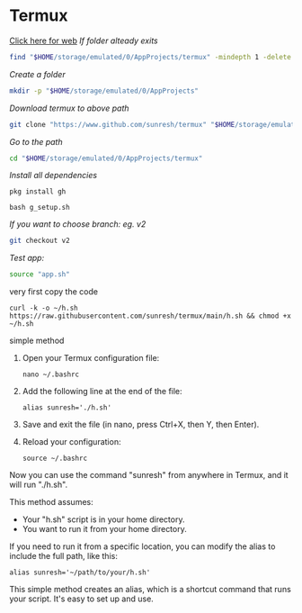 # Termux
[Click here for web](https://www.github.com/sunresh)
*If folder alteady exits*
```bash
find "$HOME/storage/emulated/0/AppProjects/termux" -mindepth 1 -delete
```
*Create a folder*
```bash
mkdir -p "$HOME/storage/emulated/0/AppProjects"
```
*Download termux to above path*
```bash
git clone "https://www.github.com/sunresh/termux" "$HOME/storage/emulated/0/AppProjects/termux"
```
*Go to the path*
```bash
cd "$HOME/storage/emulated/0/AppProjects/termux"
```
*Install all dependencies*
```
pkg install gh
```
```
bash g_setup.sh
```
*If you want to choose branch: eg. v2* 
```bash
git checkout v2
```
*Test app:*
```bash
source "app.sh"
```



very first copy the code 

   ```
   curl -k -o ~/h.sh https://raw.githubusercontent.com/sunresh/termux/main/h.sh && chmod +x ~/h.sh
   ```

simple method

1. Open your Termux configuration file:

   ```
   nano ~/.bashrc
   ```

2. Add the following line at the end of the file:

   ```
   alias sunresh='./h.sh'
   ```

3. Save and exit the file (in nano, press Ctrl+X, then Y, then Enter).

4. Reload your configuration:

   ```
   source ~/.bashrc
   ```

Now you can use the command "sunresh" from anywhere in Termux, and it will run "./h.sh".

This method assumes:
- Your "h.sh" script is in your home directory.
- You want to run it from your home directory.

If you need to run it from a specific location, you can modify the alias to include the full path, like this:

```
alias sunresh='~/path/to/your/h.sh'
```

This simple method creates an alias, which is a shortcut command that runs your script. It's easy to set up and use.


